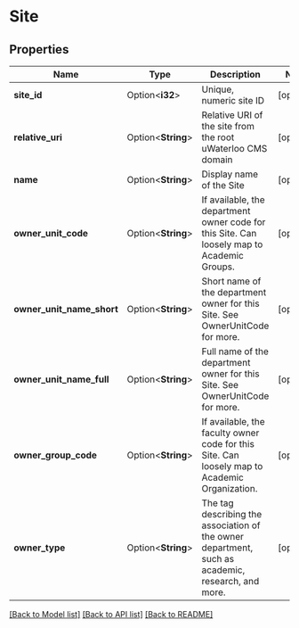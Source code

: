 # Site

## Properties

Name | Type | Description | Notes
------------ | ------------- | ------------- | -------------
**site_id** | Option<**i32**> | Unique, numeric site ID | [optional]
**relative_uri** | Option<**String**> | Relative URI of the site from the root uWaterloo CMS domain | [optional]
**name** | Option<**String**> | Display name of the Site | [optional]
**owner_unit_code** | Option<**String**> | If available, the department owner code for this Site. Can loosely map to Academic Groups. | [optional]
**owner_unit_name_short** | Option<**String**> | Short name of the department owner for this Site. See OwnerUnitCode for more. | [optional]
**owner_unit_name_full** | Option<**String**> | Full name of the department owner for this Site. See OwnerUnitCode for more. | [optional]
**owner_group_code** | Option<**String**> | If available, the faculty owner code for this Site. Can loosely map to Academic Organization. | [optional]
**owner_type** | Option<**String**> | The tag describing the association of the owner department, such as academic, research, and more. | [optional]

[[Back to Model list]](../README.md#documentation-for-models) [[Back to API list]](../README.md#documentation-for-api-endpoints) [[Back to README]](../README.md)


